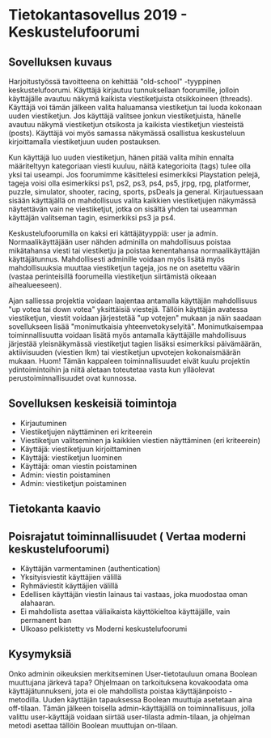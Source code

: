 # Tietokantasovellus 2019 - Keskustelufoorumi

## Sovelluksen kuvaus

Harjoitustyössä tavoitteena on kehittää "old-school" -tyyppinen keskustelufoorumi. Käyttäjä kirjautuu tunnuksellaan foorumille, jolloin käyttäjälle avautuu näkymä kaikista viestiketjuista otsikkoineen (threads). Käyttäjä voi tämän jälkeen valita haluamansa viestiketjun tai luoda kokonaan uuden viestiketjun. Jos käyttäjä valitsee jonkun viestiketjuista, hänelle avautuu näkymä viestiketjun otsikosta ja kaikista viestiketjun viesteistä (posts). Käyttäjä voi myös samassa näkymässä osallistua keskusteluun kirjoittamalla viestiketjuun uuden postauksen.

Kun käyttäjä luo uuden viestiketjun, hänen pitää valita mihin ennalta määriteltyyn kategoriaan viesti kuuluu, näitä kategorioita (tags) tulee olla yksi tai useampi. Jos foorumimme käsittelesi esimerkiksi Playstation pelejä, tageja voisi olla esimerkiksi ps1, ps2, ps3, ps4, ps5, jrpg, rpg, platformer, puzzle, simulator, shooter, racing, sports, psDeals ja general. Kirjautuessaan sisään käyttäjällä on mahdollisuus valita kaikkien viestiketjujen näkymässä näytettävän vain ne viestiketjut, jotka on sisältä yhden tai useamman käyttäjän valitseman tagin, esimerkiksi ps3 ja ps4.

Keskustelufoorumilla on kaksi eri kättäjätyyppiä: user ja admin. Normaalikäyttäjään user nähden adminilla on mahdollisuus poistaa mikätahansa viesti tai viestiketju ja poistaa kenentahansa normaalikäyttäjän käyttäjätunnus. Mahdollisesti adminille voidaan myös lisätä myös mahdollisuuksia muuttaa viestiketjun tageja, jos ne on asetettu väärin (vastaa perinteisillä foorumeilla viestiketjun siirtämistä oikeaan aihealueeseen).

Ajan salliessa projektia voidaan laajentaa antamalla käyttäjän mahdollisuus "up votea tai down votea" yksittäisiä viestejä. Tällöin käyttäjän avatessa viestiketjun, viestit voidaan järjestetää "up votejen" mukaan ja näin saadaan sovellukseen lisää "monimutkaisia yhteenvetokyselyitä". Monimutkaisempaa toiminnallisuutta voidaan lisätä myös antamalla käyttäjälle mahdollisuus järjestää yleisnäkymässä viestiketjut tagien lisäksi esimerkiksi päivämäärän, aktiivisuuden (viestien lkm) tai viestiketjun upvotejen kokonaismäärän mukaan. Huom! Tämän kappaleen toiminnallisuudet eivät kuulu projektin ydintoimintoihin ja niitä aletaan toteutetaa vasta kun ylläolevat perustoiminnallisuudet ovat kunnossa. 


## Sovelluksen keskeisiä toimintoja

* Kirjautuminen
* Viestiketjujen näyttäminen eri kriteerein
* Viestiketjun valitseminen ja kaikkien viestien näyttäminen (eri kriteerein)
* Käyttäjä: viestiketjuun kirjoittaminen
* Käyttäjä: viestiketjun luominen
* Käyttäjä: oman viestin poistaminen
* Admin: viestin poistaminen
* Admin: viestiketjun poistaminen


## Tietokanta kaavio



## Poisrajatut toiminnallisuudet ( Vertaa moderni keskustelufoorumi)

* Käyttäjän varmentaminen (authentication)
* Yksityisviestit käyttäjien välillä
* Ryhmäviestit käyttäjien välillä
* Edellisen käyttäjän viestin lainaus tai vastaas, joka muodostaa oman alahaaran.
* Ei mahdollista asettaa väliaikaista käyttökieltoa käyttäjälle, vain permanent ban
* Ulkoaso pelkistetty vs Moderni keskustelufoorumi


## Kysymyksiä

Onko adminin oikeuksien merkitseminen User-tietotauluun omana Boolean muuttujana järkevä tapa? Ohjelmaan on tarkoituksena kovakoodata oma käyttäjätunnukseni, jota ei ole mahdollista poistaa käyttäjänpoisto -metodilla. Uuden käyttäjän tapauksessa Boolean muuttuja asetetaan aina off-tilaan. Tämän jälkeen toisella admin-käyttäjällä on toiminnallisuus, jolla valittu user-käyttäjä voidaan siirtää user-tilasta admin-tilaan, ja ohjelman metodi asettaa tällöin Boolean muuttujan on-tilaan. 


